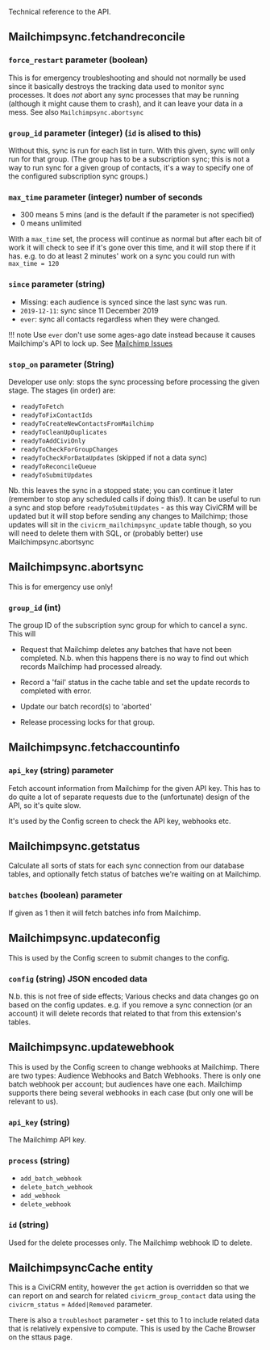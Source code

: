 Technical reference to the API.

## Mailchimpsync.fetchandreconcile

### `force_restart` parameter (boolean)

This is for emergency troubleshooting and should not normally be used since it basically destroys the tracking data used to monitor sync processes. It does *not* abort any sync processes that may be running (although it might cause them to crash), and it can leave your data in a mess. See also `Mailchimpsync.abortsync`

### `group_id` parameter (integer) (`id` is alised to this)

Without this, sync is run for each list in turn. With this given, sync will only run for that group. (The group has to be a subscription sync; this is not a way to run sync for a given group of contacts, it's a way to specify one of the configured subscription sync groups.)

### `max_time` parameter (integer) number of seconds

- 300 means 5 mins (and is the default if the parameter is not specified)
- 0 means unlimited

With a `max_time` set, the process will continue as normal but after each bit of work it will check to see if it's gone over this time, and it will stop there if it has.  e.g. to do at least 2 minutes' work on a sync you could run with `max_time = 120`

### `since` parameter (string)

- Missing: each audience is synced since the last sync was run.
- `2019-12-11`: sync since 11 December 2019
- `ever`: sync all contacts regardless when they were changed.

!!! note
    Use `ever` don't use some ages-ago date instead because it causes Mailchimp's API to lock up. See [Mailchimp Issues](/discussion/mailchimp-issues.md)

### `stop_on` parameter (String)

Developer use only: stops the sync processing before processing the given stage. The stages (in order) are:

- `readyToFetch`
- `readyToFixContactIds`
- `readyToCreateNewContactsFromMailchimp`
- `readyToCleanUpDuplicates`
- `readyToAddCiviOnly`
- `readyToCheckForGroupChanges`
- `readyToCheckForDataUpdates` (skipped if not a data sync)
- `readyToReconcileQueue`
- `readyToSubmitUpdates`

Nb. this leaves the sync in a stopped state; you can continue it later (remember to stop any scheduled calls if doing this!). It can be useful to run a sync and stop before `readyToSubmitUpdates` - as this way CiviCRM will be updated but it will stop before sending any changes to Mailchimp; those updates will sit in the `civicrm_mailchimpsync_update` table though, so you will need to delete them with SQL, or (probably better) use Mailchimpsync.abortsync

## Mailchimpsync.abortsync

This is for emergency use only!

### `group_id` (int)

The group ID of the subscription sync group for which to cancel a sync. This will

- Request that Mailchimp deletes any batches that have not been completed. N.b. when this happens there is no way to find out which records Mailchimp had processed already.

- Record a 'fail' status in the cache table and set the update records to completed with error.

- Update our batch record(s) to 'aborted'

- Release processing locks for that group.


## Mailchimpsync.fetchaccountinfo

### `api_key` (string) parameter

Fetch account information from Mailchimp for the given API key. This has to do quite a lot of separate requests due to the (unfortunate) design of the API, so it's quite slow.

It's used by the Config screen to check the API key, webhooks etc.


## Mailchimpsync.getstatus

Calculate all sorts of stats for each sync connection from our database tables, and optionally fetch status of batches we're waiting on at Mailchimp.

### `batches` (boolean) parameter

If given as 1 then it will fetch batches info from Mailchimp.


## Mailchimpsync.updateconfig

This is used by the Config screen to submit changes to the config.

### `config` (string) JSON encoded data

N.b. this is not free of side effects; Various checks and data changes go on based on the config updates. e.g. if you remove a sync connection (or an account) it will delete records that related to that from this extension's tables.

## Mailchimpsync.updatewebhook

This is used by the Config screen to change webhooks at Mailchimp. There are two types: Audience Webhooks and Batch Webhooks. There is only one batch webhook per account; but audiences have one each. Mailchimp supports there being several webhooks in each case (but only one will be relevant to us).

### `api_key` (string)

The Mailchimp API key.

### `process` (string)

- `add_batch_webhook`
- `delete_batch_webhook`
- `add_webhook`
- `delete_webhook`

### `id` (string)

Used for the delete processes only. The Mailchimp webhook ID to delete.

## MailchimpsyncCache entity

This is a CiviCRM entity, however the `get` action is overridden so that we can report on and search for related `civicrm_group_contact` data using the `civicrm_status` = `Added|Removed` parameter.

There is also a `troubleshoot` parameter - set this to 1 to include related data that is relatively expensive to compute. This is used by the Cache Browser on the sttaus page.
